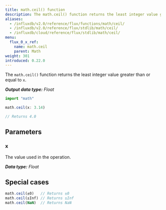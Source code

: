 ```yaml
---
title: math.ceil() function
description: The math.ceil() function returns the least integer value greater than or equal to `x`.
aliases:
  - /influxdb/v2.0/reference/flux/functions/math/ceil/
  - /influxdb/v2.0/reference/flux/stdlib/math/ceil/
  - /influxdb/cloud/reference/flux/stdlib/math/ceil/
menu:
  flux_0_x_ref:
    name: math.ceil
    parent: Math
weight: 301
introduced: 0.22.0
---
```


The `math.ceil()` function returns the least integer value greater than or equal to `x`.

_**Output data type:** Float_

```js
import "math"

math.ceil(x: 3.14)

// Returns 4.0
```

## Parameters

### x
The value used in the operation.

_**Data type:** Float_

## Special cases
```js
math.ceil(±0)   // Returns ±0
math.ceil(±Inf) // Returns ±Inf
math.ceil(NaN)  // Returns NaN
```
